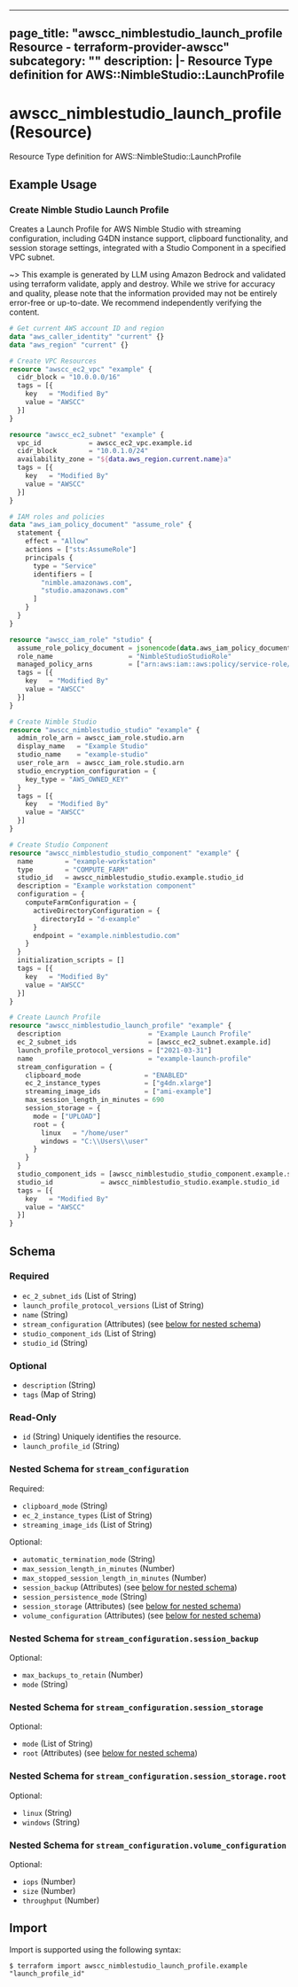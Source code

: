 
---
page_title: "awscc_nimblestudio_launch_profile Resource - terraform-provider-awscc"
subcategory: ""
description: |-
  Resource Type definition for AWS::NimbleStudio::LaunchProfile
---

# awscc_nimblestudio_launch_profile (Resource)

Resource Type definition for AWS::NimbleStudio::LaunchProfile

## Example Usage

### Create Nimble Studio Launch Profile

Creates a Launch Profile for AWS Nimble Studio with streaming configuration, including G4DN instance support, clipboard functionality, and session storage settings, integrated with a Studio Component in a specified VPC subnet.

~> This example is generated by LLM using Amazon Bedrock and validated using terraform validate, apply and destroy. While we strive for accuracy and quality, please note that the information provided may not be entirely error-free or up-to-date. We recommend independently verifying the content.

```terraform
# Get current AWS account ID and region
data "aws_caller_identity" "current" {}
data "aws_region" "current" {}

# Create VPC Resources
resource "awscc_ec2_vpc" "example" {
  cidr_block = "10.0.0.0/16"
  tags = [{
    key   = "Modified By"
    value = "AWSCC"
  }]
}

resource "awscc_ec2_subnet" "example" {
  vpc_id            = awscc_ec2_vpc.example.id
  cidr_block        = "10.0.1.0/24"
  availability_zone = "${data.aws_region.current.name}a"
  tags = [{
    key   = "Modified By"
    value = "AWSCC"
  }]
}

# IAM roles and policies
data "aws_iam_policy_document" "assume_role" {
  statement {
    effect = "Allow"
    actions = ["sts:AssumeRole"]
    principals {
      type = "Service"
      identifiers = [
        "nimble.amazonaws.com",
        "studio.amazonaws.com"
      ]
    }
  }
}

resource "awscc_iam_role" "studio" {
  assume_role_policy_document = jsonencode(data.aws_iam_policy_document.assume_role.json)
  role_name                   = "NimbleStudioStudioRole"
  managed_policy_arns         = ["arn:aws:iam::aws:policy/service-role/AWSNimbleStudioStudioServicerole"]
  tags = [{
    key   = "Modified By"
    value = "AWSCC"
  }]
}

# Create Nimble Studio
resource "awscc_nimblestudio_studio" "example" {
  admin_role_arn = awscc_iam_role.studio.arn
  display_name   = "Example Studio"
  studio_name    = "example-studio"
  user_role_arn  = awscc_iam_role.studio.arn
  studio_encryption_configuration = {
    key_type = "AWS_OWNED_KEY"
  }
  tags = [{
    key   = "Modified By"
    value = "AWSCC"
  }]
}

# Create Studio Component
resource "awscc_nimblestudio_studio_component" "example" {
  name        = "example-workstation"
  type        = "COMPUTE_FARM"
  studio_id   = awscc_nimblestudio_studio.example.studio_id
  description = "Example workstation component"
  configuration = {
    computeFarmConfiguration = {
      activeDirectoryConfiguration = {
        directoryId = "d-example"
      }
      endpoint = "example.nimblestudio.com"
    }
  }
  initialization_scripts = []
  tags = [{
    key   = "Modified By"
    value = "AWSCC"
  }]
}

# Create Launch Profile
resource "awscc_nimblestudio_launch_profile" "example" {
  description                      = "Example Launch Profile"
  ec_2_subnet_ids                  = [awscc_ec2_subnet.example.id]
  launch_profile_protocol_versions = ["2021-03-31"]
  name                             = "example-launch-profile"
  stream_configuration = {
    clipboard_mode                = "ENABLED"
    ec_2_instance_types           = ["g4dn.xlarge"]
    streaming_image_ids           = ["ami-example"]
    max_session_length_in_minutes = 690
    session_storage = {
      mode = ["UPLOAD"]
      root = {
        linux   = "/home/user"
        windows = "C:\\Users\\user"
      }
    }
  }
  studio_component_ids = [awscc_nimblestudio_studio_component.example.studio_component_id]
  studio_id            = awscc_nimblestudio_studio.example.studio_id
  tags = [{
    key   = "Modified By"
    value = "AWSCC"
  }]
}
```

<!-- schema generated by tfplugindocs -->
## Schema

### Required

- `ec_2_subnet_ids` (List of String)
- `launch_profile_protocol_versions` (List of String)
- `name` (String)
- `stream_configuration` (Attributes) (see [below for nested schema](#nestedatt--stream_configuration))
- `studio_component_ids` (List of String)
- `studio_id` (String)

### Optional

- `description` (String)
- `tags` (Map of String)

### Read-Only

- `id` (String) Uniquely identifies the resource.
- `launch_profile_id` (String)

<a id="nestedatt--stream_configuration"></a>
### Nested Schema for `stream_configuration`

Required:

- `clipboard_mode` (String)
- `ec_2_instance_types` (List of String)
- `streaming_image_ids` (List of String)

Optional:

- `automatic_termination_mode` (String)
- `max_session_length_in_minutes` (Number)
- `max_stopped_session_length_in_minutes` (Number)
- `session_backup` (Attributes) (see [below for nested schema](#nestedatt--stream_configuration--session_backup))
- `session_persistence_mode` (String)
- `session_storage` (Attributes) (see [below for nested schema](#nestedatt--stream_configuration--session_storage))
- `volume_configuration` (Attributes) (see [below for nested schema](#nestedatt--stream_configuration--volume_configuration))

<a id="nestedatt--stream_configuration--session_backup"></a>
### Nested Schema for `stream_configuration.session_backup`

Optional:

- `max_backups_to_retain` (Number)
- `mode` (String)


<a id="nestedatt--stream_configuration--session_storage"></a>
### Nested Schema for `stream_configuration.session_storage`

Optional:

- `mode` (List of String)
- `root` (Attributes) (see [below for nested schema](#nestedatt--stream_configuration--session_storage--root))

<a id="nestedatt--stream_configuration--session_storage--root"></a>
### Nested Schema for `stream_configuration.session_storage.root`

Optional:

- `linux` (String)
- `windows` (String)



<a id="nestedatt--stream_configuration--volume_configuration"></a>
### Nested Schema for `stream_configuration.volume_configuration`

Optional:

- `iops` (Number)
- `size` (Number)
- `throughput` (Number)

## Import

Import is supported using the following syntax:

```shell
$ terraform import awscc_nimblestudio_launch_profile.example "launch_profile_id"
```
